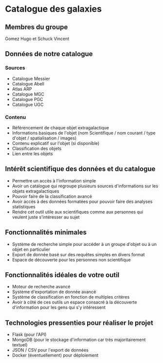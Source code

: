 # Catalogue des galaxies

## Membres du groupe
Gomez Hugo et Schuck Vincent

## Données de notre catalogue
### Sources
- Catalogue Messier
- Catalogue Abell
- Atlas ARP
- Catalogue MGC
- Catalogue PGC
- Catalogue UGC

### Contenu
- Référencement de chaque objet extragalactique
- Informations basiques de l'objet (nom Scientifique / nom courant / type d'objet / spatialisation / images)
- Contenu explicatif sur l'objet (si disponible)
- Classification des objets
- Lien entre les objets

## Intérêt scientifique des données et du catalogue

- Permettre un accès à l'information simple
- Avoir un catalogue qui regroupe plusieurs sources d'informations sur les objets extragalactiques
- Pouvoir faire de la classification avancé
- Avoir accès à des données formatées pour pouvoir faire des analyses statistiques
- Rendre cet outil utile aux scientifiques comme aux personnes qui veulent juste s'intéresser au sujet

## Fonctionnalités minimales

- Système de recherche simple pour accéder à un groupe d'objet ou à un objet en particulier
- Export de donnée basé sur des requêtes simples en divers format
- Espace de découverte pour les personnes non scientifique

## Fonctionnalités idéales de votre outil

- Moteur de recherche avancé
- Système d'exportation de donnée avancé
- Système de classification en fonction de multiples critères
- Avoir à côté de ces outils un espace consacré à la découverte d'information pour les gens qui s'y intéressent

## Technologies pressenties pour réaliser le projet

- Flask (pour l'API)
- MongoDB (pour le stockage d'information car très majoritairement textuel)
- JSON / CSV pour l'export de données
- Docker (éventuellement) pour déploiement
